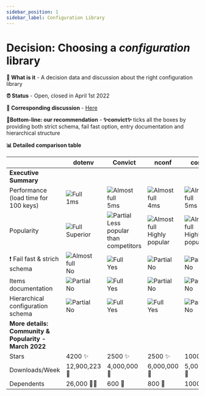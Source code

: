 ```yaml
---
sidebar_position: 1
sidebar_label: Configuration Library
---
```


# Decision: Choosing a **_configuration_** library

**📔 What is it** - A decision data and discussion about the right configuration library

**⏰ Status** - Open, closed in April 1st 2022

**📁 Corresponding discussion** - [Here](https://github.com/practicajs/practica/issues/10)

**🎯Bottom-line: our recommendation** - **✨convict✨** ticks all the boxes by providing both strict schema, fail fast option, entry documentation and hierarchical structure

**📊 Detailed comparison table**

| | dotenv | Convict | nconf | config |
| --- | --- | --- | --- | --- |
| **Executive Summary** |
| Performance (load time for 100 keys) | ![Full](/img/docs/decisions/full.png) <br/> 1ms | ![Almost full](/img/docs/decisions/almost-full.png) <br/> 5ms |  ![Almost full](/img/docs/decisions/almost-full.png) <br/> 4ms | ![Almost full](/img/docs/decisions/almost-full.png) <br/> 5ms |
| Popularity | ![Full](/img/docs/decisions/full.png) <br/> Superior | ![Partial](/img/docs/decisions/partial.png) <br/> Less popular than competitors | ![Almost full](/img/docs/decisions/almost-full.png) <br/> Highly popular | ![Almost full](/img/docs/decisions/almost-full.png) <br/> Highly popular |
| ❗ Fail fast & strich schema | ![Almost full](/img/docs/decisions/almost-full.png) <br/> No | ![Full](/img/docs/decisions/full.png) <br/> Yes | ![Partial](/img/docs/decisions/partial.png) <br/> No |  ![Partial](/img/docs/decisions/partial.png) <br/> No |
| Items documentation | ![Partial](/img/docs/decisions/partial.png) <br/> No | ![Full](/img/docs/decisions/full.png) <br/> Yes | ![Partial](/img/docs/decisions/partial.png) <br/> No |  ![Partial](/img/docs/decisions/partial.png) <br/> No |
| Hierarchical configuration schema | ![Partial](/img/docs/decisions/partial.png) <br/> No | ![Full](/img/docs/decisions/full.png) <br/> Yes | ![Full](/img/docs/decisions/full.png) <br/> Yes |  ![Partial](/img/docs/decisions/partial.png) <br/> No |
| **More details: Community & Popularity - March 2022** |
| Stars | 4200 ✨ | 2500 ✨ | 2500 ✨ | 1000 ✨ |
| Downloads/Week | 12,900,223 📁 | 4,000,000 📁 | 6,000,000 📁 | 5,000,000 📁 |
| Dependents | 26,000 👩‍👧 | 600 👧 | 800 👧 | 1000 👧 |
